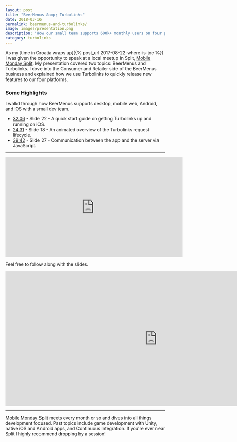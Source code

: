```yaml
---
layout: post
title: "BeerMenus &amp; Turbolinks"
date: 2018-03-16
permalink: beermenus-and-turbolinks/
image: images/presentation.png
description: "How our small team supports 600k+ monthly users on four platforms with Turbolinks."
category: turbolinks
---
```


As my [time in Croatia wraps up]({% post_url 2017-08-22-where-is-joe %}) I was given the opportunity to speak at a local meetup in Split, [Mobile Monday Split](https://www.meetup.com/mobilemondaysplit/). My presentation covered two topics: BeerMenus and Turbolinks. I dove into the Consumer and Retailer side of the BeerMenus business and explained how we use Turbolinks to quickly release new features to our four platforms.

### Some Highlights

I walkd through how BeerMenus supports desktop, mobile web, Android, and iOS with a small dev team.

* [32:06](https://youtu.be/xWJHy1ElG6E?t=32m6s) - Slide 22 - A quick start guide on getting Turbolinks up and running on iOS.
* [24:31](https://youtu.be/xWJHy1ElG6E?t=24m31s) - Slide 18 - An animated overview of the Turbolinks request lifecycle.
* [39:42](https://youtu.be/xWJHy1ElG6E?t=39m42s) - Slide 27 - Communication between the app and the server via JavaScript.

---

<p class="responsive-wrap">
  <iframe width="560" height="315" src="https://www.youtube.com/embed/xWJHy1ElG6E?rel=0" frameborder="0" allow="autoplay; encrypted-media" allowfullscreen></iframe>
</p>

Feel free to follow along with the slides.

<p class="responsive-wrap">
  <iframe src="https://docs.google.com/presentation/d/e/2PACX-1vRynAGN6pexj9XgECGEDU_tp8iENwB6ZrM22q5c9njXULmfnMT6-CPFrAl29Yma6CM4Cfp_BHWiD5lr/embed?start=false&loop=false&delayms=5000" frameborder="0" width="960" height="425" allowfullscreen="true" mozallowfullscreen="true" webkitallowfullscreen="true" style="overflow: hidden;"></iframe>
</p>

---

[Mobile Monday Split](https://www.meetup.com/mobilemondaysplit/) meets every month or so and dives into all things development focused. Past topics include game development with Unity, native iOS and Android apps, and Continuous Integration. If you're ever near Split I highly recommend dropping by a session!
